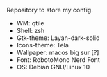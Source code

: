 Repository to store my config.
- WM: qtile
- Shell: zsh 
- Gtk-theme: Layan-dark-solid
- Icons-theme: Tela
- Wallpaper: macos big sur [?]
- Font: RobotoMono Nerd Font
- OS: Debian GNU/Linux 10 

